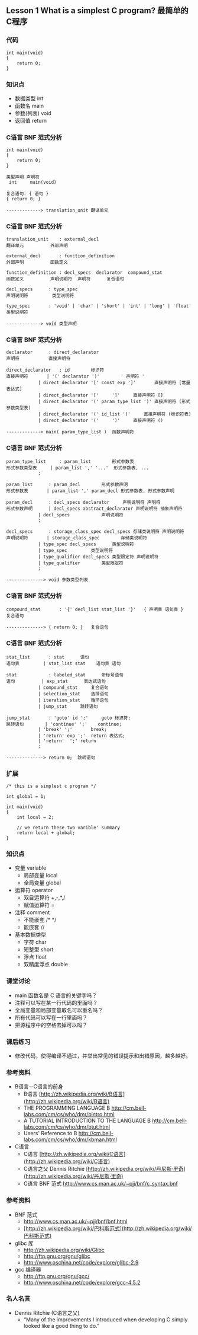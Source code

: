 ## Lesson 1 What is a simplest C program? 最简单的C程序
### 代码
	int main(void)
	{
		return 0;
	}

### 知识点
* 数据类型 int 
* 函数名 main 
* 参数(列表) void 
* 返回值 return 

### C语言 BNF 范式分析
	
	int main(void)
	{
		return 0;
	}
	
	类型声明 声明符
	 int     main(void)
	 
	复合语句: { 语句 }
	{ return 0; }
	
	-------------> translation_unit 翻译单元
	
### C语言 BNF 范式分析
	translation_unit	: external_decl
	翻译单元		  外部声明
	
	external_decl		: function_definition
	外部声明		  函数定义
	
	function_definition	: decl_specs  declarator  compound_stat
	函数定义		  声明说明符  声明符      复合语句
				
	decl_specs		: type_spec
	声明说明符		  类型说明符
	
	type_spec		: 'void' | 'char' | 'short' | 'int' | 'long' | 'float'
	类型说明符		  
	
	-------------> void	类型声明

### C语言 BNF 范式分析
	
	declarator		: direct_declarator
	声明符			  直接声明符
	
	direct_declarator	: id		标识符
	直接声明符		| '(' declarator ')'		' 声明符 '
				| direct_declarator '[' const_exp ']'		直接声明符 [常量表达式]
				| direct_declarator '['		']'		直接声明符 []
				| direct_declarator '(' param_type_list ')'	直接声明符 (形式参数类型表)
				| direct_declarator '(' id_list ')'		直接声明符 (标识符表)
				| direct_declarator '('		')'		直接声明符 ()
	
	-------------> main( param_type_list )	函数声明符

### C语言 BNF 范式分析
	
	param_type_list		: param_list		形式参数表
	形式参数类型表		| param_list ',' '...'	形式参数表, ...
				;
				
	param_list		: param_decl		形式参数声明
	形式参数表		| param_list ',' param_decl	形式参数表, 形式参数声明
	
	param_decl		: decl_specs declarator		声明说明符 声明符	
	形式参数声明		| decl_specs abstract_declarator 声明说明符 抽象声明符
				| decl_specs 			声明说明符
				;
	
	decl_specs		: storage_class_spec decl_specs	存储类说明符 声明说明符
	声明说明符		| storage_class_spec		存储类说明符
				| type_spec decl_specs		类型说明符 
				| type_spec			类型说明符
				| type_qualifier decl_specs	类型限定符 声明说明符 
				| type_qualifier		类型限定符	
				;
	
	--------------> void 参数类型列表
	
### C语言 BNF 范式分析
	compound_stat		: '{' decl_list stat_list '}'	{ 声明表 语句表 }
	复合语句		
	
	--------------> { return 0; }	复合语句

### C语言 BNF 范式分析
	
	stat_list		: stat		语句
	语句表			| stat_list stat	语句表 语句
	
	stat			: labeled_stat		带标号语句
	语句			| exp_stat		表达式语句
				| compound_stat		复合语句
				| selection_stat	选择语句
				| iteration_stat	循环语句
				| jump_stat		跳转语句
	
	jump_stat		: 'goto' id ';'		goto 标识符;
	跳转语句		| 'continue' ';'	continue;	
				| 'break' ';'		break;
				| 'return' exp ';'	return 表达式;
				| 'return'	';'	return
				;
	
	--------------> return 0;  跳转语句
	
### 扩展

	/* this is a simplest c program */

	int global = 1;

	int main(void)
	{
		int local = 2;

		// we return these two varible' summary 
		return local + global;
	}
	
### 知识点
* 变量 variable
	- 局部变量 local
	- 全局变量 global
* 运算符 operator
	- 双目运算符 +,-,*,/
	- 赋值运算符 =
* 注释 comment 
	- 不能嵌套 /* */
	- 能嵌套 //
* 基本数据类型 
	- 字符 char
	- 短整型 short
	- 浮点 float 
	- 双精度浮点 double
	
### 课堂讨论
* main 函数名是 C 语言的关键字吗？
* 注释可以写在某一行代码的里面吗？
* 全局变量和局部变量取名可以重名吗？
* 所有代码可以写在一行里面吗？
* 把源程序中的空格去掉可以吗？ 
	
### 课后练习
* 修改代码，使得编译不通过，并举出常见的错误提示和出错原因，越多越好。
	
### 参考资料
* B语言--C语言的前身
	- B语言 [http://zh.wikipedia.org/wiki/B语言](http://zh.wikipedia.org/wiki/B语言)
	- THE PROGRAMMING LANGUAGE B <http://cm.bell-labs.com/cm/cs/who/dmr/bintro.html>
	- A TUTORIAL INTRODUCTION TO THE LANGUAGE B <http://cm.bell-labs.com/cm/cs/who/dmr/btut.html>
	- Users' Reference to B <http://cm.bell-labs.com/cm/cs/who/dmr/kbman.html>
* C语言
	* C语言 [http://zh.wikipedia.org/wiki/C语言](http://zh.wikipedia.org/wiki/C语言)
	* C语言之父 Dennis Ritchie [http://zh.wikipedia.org/wiki/丹尼斯·里奇](http://zh.wikipedia.org/wiki/丹尼斯·里奇)
	* C语言 BNF 范式 <http://www.cs.man.ac.uk/~pjj/bnf/c_syntax.bnf>	

### 参考资料
* BNF 范式
	- <http://www.cs.man.ac.uk/~pjj/bnf/bnf.html>
	- [http://zh.wikipedia.org/wiki/巴科斯范式](http://zh.wikipedia.org/wiki/巴科斯范式)
* glibc 库
	- <http://zh.wikipedia.org/wiki/Glibc>
	- <http://ftp.gnu.org/gnu/glibc>
	- <http://www.oschina.net/code/explore/glibc-2.9>
* gcc 编译器
	- <http://ftp.gnu.org/gnu/gcc/>
	- <http://www.oschina.net/code/explore/gcc-4.5.2>
	
### 名人名言
* Dennis Ritchie  (C语言之父)
	- “Many of the improvements I introduced when developing C simply looked like a good thing to do.” 

